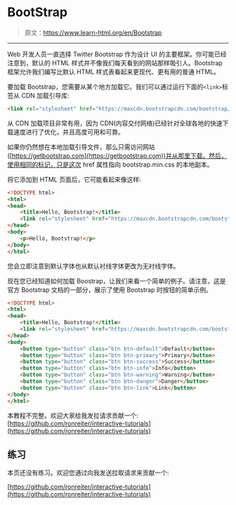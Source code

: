 # BootStrap

> 原文：<https://www.learn-html.org/en/Bootstrap>

* * *

Web 开发人员一直选择 Twitter Bootstrap 作为设计 UI 的主要框架。你可能已经注意到，默认的 HTML 样式并不像我们每天看到的网站那样吸引人。Bootstrap 框架允许我们编写比默认 HTML 样式表看起来更现代、更有用的普通 HTML。

要加载 Bootstrap，您需要从某个地方加载它。我们可以通过运行下面的`<link>`标签从 CDN 加载引导库:

```html
<link rel="stylesheet" href="https://maxcdn.bootstrapcdn.com/bootstrap/3.3.7/css/bootstrap.min.css"> 
```

从 CDN 加载项目非常有用，因为 CDN(内容交付网络)已经针对全球各地的快速下载速度进行了优化，并且高度可用和可靠。

如果你仍然想在本地加载引导文件，那么只需访问网站([https://getbootstrap.com](https://getbootstrap.com))并从那里下载。然后，使用相同的标记，只是这次 href 属性指向 bootstrap.min.css 的本地副本。

将它添加到 HTML 页面后，它可能看起来像这样:

```html
<!DOCTYPE html>
<html>
<head>
    <title>Hello, Bootstrap!</title>
    <link rel="stylesheet" href="https://maxcdn.bootstrapcdn.com/bootstrap/3.3.7/css/bootstrap.min.css">
</head>
<body>
    <p>Hello, Bootstrap!</p>
</body>
</html> 
```

您会立即注意到默认字体也从默认衬线字体更改为无衬线字体。

现在您已经知道如何加载 Boostrap，让我们来看一个简单的例子。请注意，这是官方 Bootstrap 文档的一部分，展示了使用 Bootstrap 时按钮的简单示例。

```html
<!DOCTYPE html>
<html>
<head>
    <title>Hello, Bootstrap!</title>
    <link rel="stylesheet" href="https://maxcdn.bootstrapcdn.com/bootstrap/3.3.7/css/bootstrap.min.css">
</head>
<body>
    <button type="button" class="btn btn-default">Default</button>
    <button type="button" class="btn btn-primary">Primary</button>
    <button type="button" class="btn btn-success">Success</button>
    <button type="button" class="btn btn-info">Info</button>
    <button type="button" class="btn btn-warning">Warning</button>
    <button type="button" class="btn btn-danger">Danger</button>
    <button type="button" class="btn btn-link">Link</button>
</body>
</html> 
```

本教程不完整。欢迎大家给我发拉请求贡献一个:
[https://github.com/ronreiter/interactive-tutorials](https://github.com/ronreiter/interactive-tutorials)

## 练习

本页还没有练习。欢迎您通过向我发送拉取请求来贡献一个:

[https://github.com/ronreiter/interactive-tutorials](https://github.com/ronreiter/interactive-tutorials)
